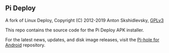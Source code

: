 ## Pi Deploy

A fork of Linux Deploy, Copyright (C) 2012-2019  Anton Skshidlevsky, [GPLv3](https://github.com/meefik/pideploy/blob/master/LICENSE)

This repo contains the source code for the Pi Deploy APK installer.  

For the latest news, updates, and disk image releases, visit the [Pi-hole for Android](https://github.com/DesktopECHO/Pi-hole-for-Android) repository.
